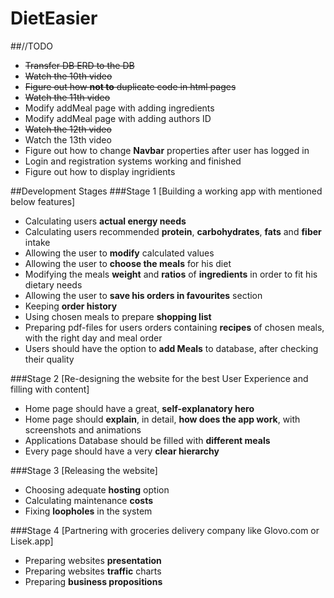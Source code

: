 # DietEasier

##//TODO
- ~~Transfer DB ERD to the DB~~
- ~~Watch the 10th video~~
- ~~Figure out how **not to** duplicate code in html pages~~
- ~~Watch the 11th video~~
- Modify addMeal page with adding ingredients
- Modify addMeal page with adding authors ID
- ~~Watch the 12th video~~
- Watch the 13th video
- Figure out how to change **Navbar** properties after user has logged in
- Login and registration systems working and finished
- Figure out how to display ingridients

##Development Stages
###Stage 1 [Building a working app with mentioned below features]
- Calculating users **actual energy needs**
- Calculating users recommended **protein**, **carbohydrates**, **fats** and **fiber** intake
- Allowing the user to **modify** calculated values
- Allowing the user to **choose the meals** for his diet
- Modifying the meals **weight** and **ratios** of **ingredients** in order to fit his dietary needs
- Allowing the user to **save his orders in favourites** section
- Keeping **order history**
- Using chosen meals to prepare **shopping list**
- Preparing pdf-files for users orders containing **recipes** of chosen meals, with the right day and meal order
- Users should have the option to **add Meals** to database, after checking their quality

###Stage 2 [Re-designing the website for the best User Experience and filling with content]
- Home page should have a great, **self-explanatory hero**
- Home page should **explain**, in detail, **how does the app work**, with screenshots and animations
- Applications Database should be filled with **different meals**
- Every page should have a very **clear hierarchy**

###Stage 3 [Releasing the website]
- Choosing adequate **hosting** option
- Calculating maintenance **costs**
- Fixing **loopholes** in the system

###Stage 4 [Partnering with groceries delivery company like Glovo.com or Lisek.app]
- Preparing websites **presentation**
- Preparing websites **traffic** charts
- Preparing **business propositions**